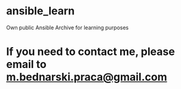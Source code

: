 # ansible_learn
Own public Ansible Archive for learning purposes

# If you need to contact me, please email to m.bednarski.praca@gmail.com

